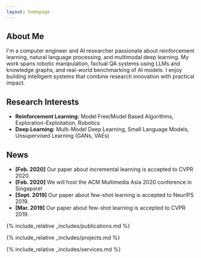 ```yaml
---
layout: homepage
---
```


## About Me

I'm a computer engineer and AI researcher passionate about reinforcement learning, natural language processing, and multimodal deep learning.
My work spans robotic manipulation, factual QA systems using LLMs and knowledge graphs, and real-world benchmarking of AI models.
I enjoy building intelligent systems that combine research innovation with practical impact.

## Research Interests

- **Reinforcement Learning:** Model Free/Model Based Algorithms, Exploration-Exploitation, Robotics
- **Deep Learning:** Multi-Model Deep Learning, Small Language Models, Unsupervised Learning (GANs, VAEs)

## News

- **[Feb. 2020]** Our paper about incremental learning is accepted to CVPR 2020.
- **[Feb. 2020]** We will host the ACM Multimedia Asia 2020 conference in Singapore!
- **[Sept. 2019]** Our paper about few-shot learning is accepted to NeurIPS 2019.
- **[Mar. 2019]** Our paper about few-shot learning is accepted to CVPR 2019.

{% include_relative _includes/publications.md %}

{% include_relative _includes/projects.md %}

{% include_relative _includes/services.md %}
